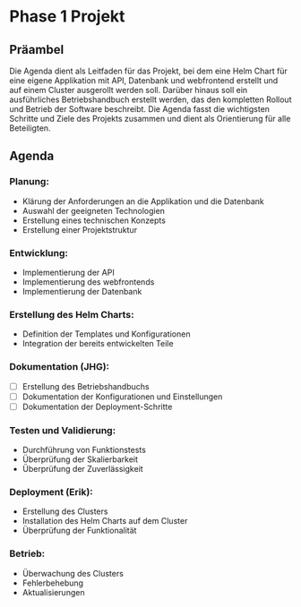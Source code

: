 # Phase 1 Projekt

## Präambel

Die Agenda dient als Leitfaden für das Projekt, bei dem eine Helm Chart für eine eigene Applikation mit API, Datenbank und webfrontend erstellt und auf einem Cluster ausgerollt werden soll. Darüber hinaus soll ein ausführliches Betriebshandbuch erstellt werden, das den kompletten Rollout und Betrieb der Software beschreibt. Die Agenda fasst die wichtigsten Schritte und Ziele des Projekts zusammen und dient als Orientierung für alle Beteiligten.

## Agenda

### Planung:
- Klärung der Anforderungen an die Applikation und die Datenbank
- Auswahl der geeigneten Technologien
- Erstellung eines technischen Konzepts
- Erstellung einer Projektstruktur
### Entwicklung:
- Implementierung der API
- Implementierung des webfrontends
- Implementierung der Datenbank
### Erstellung des Helm Charts:
- Definition der Templates und Konfigurationen
- Integration der bereits entwickelten Teile
### Dokumentation (JHG):
- [ ] Erstellung des Betriebshandbuchs
- [ ] Dokumentation der Konfigurationen und Einstellungen
- [ ] Dokumentation der Deployment-Schritte
### Testen und Validierung:
- Durchführung von Funktionstests
- Überprüfung der Skalierbarkeit
- Überprüfung der Zuverlässigkeit
### Deployment (Erik):
- Erstellung des Clusters
- Installation des Helm Charts auf dem Cluster
- Überprüfung der Funktionalität
### Betrieb:
- Überwachung des Clusters
- Fehlerbehebung
- Aktualisierungen
